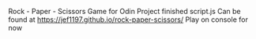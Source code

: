 Rock - Paper - Scissors Game for Odin Project
finished script.js
Can be found at https://jef1197.github.io/rock-paper-scissors/
Play on console for now